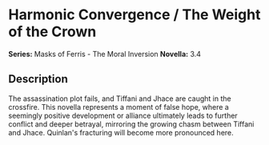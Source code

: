 # Harmonic Convergence / The Weight of the Crown

**Series:** Masks of Ferris - The Moral Inversion
**Novella:** 3.4

## Description

The assassination plot fails, and Tiffani and Jhace are caught in the crossfire. This novella represents a moment of false hope, where a seemingly positive development or alliance ultimately leads to further conflict and deeper betrayal, mirroring the growing chasm between Tiffani and Jhace. Quinlan's fracturing will become more pronounced here.
